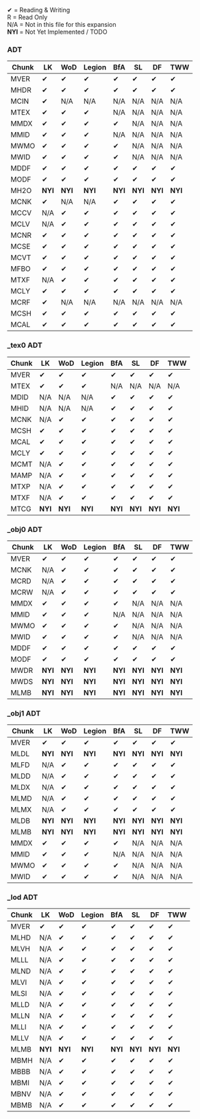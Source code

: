 ✔ = Reading & Writing<br>
R = Read Only<br>
N/A = Not in this file for this expansion<br>
**NYI** = Not Yet Implemented / TODO

### ADT
|Chunk|LK|WoD|Legion|BfA|SL|DF|TWW|
|-----|-----|-----|-----|-----|-----|-----|-----|
|MVER|✔|✔|✔|✔|✔|✔|✔|
|MHDR|✔|✔|✔|✔|✔|✔|✔|
|MCIN|✔|N/A|N/A|N/A|N/A|N/A|N/A|
|MTEX|✔|✔|✔|N/A|N/A|N/A|N/A|
|MMDX|✔|✔|✔|✔|N/A|N/A|N/A|
|MMID|✔|✔|✔|N/A|N/A|N/A|N/A|
|MWMO|✔|✔|✔|✔|N/A|N/A|N/A|
|MWID|✔|✔|✔|✔|N/A|N/A|N/A|
|MDDF|✔|✔|✔|✔|✔|✔|✔|
|MODF|✔|✔|✔|✔|✔|✔|✔|
|MH2O|**NYI**|**NYI**|**NYI**|**NYI**|**NYI**|**NYI**|**NYI**|
|MCNK|✔|N/A|N/A|✔|✔|✔|✔|
|MCCV|N/A|✔|✔|✔|✔|✔|✔|
|MCLV|N/A|✔|✔|✔|✔|✔|✔|
|MCNR|✔|✔|✔|✔|✔|✔|✔|
|MCSE|✔|✔|✔|✔|✔|✔|✔|
|MCVT|✔|✔|✔|✔|✔|✔|✔|
|MFBO|✔|✔|✔|✔|✔|✔|✔|
|MTXF|N/A|✔|✔|✔|✔|✔|✔|
|MCLY|✔|✔|✔|✔|✔|✔|✔|
|MCRF|✔|N/A|N/A|N/A|N/A|N/A|N/A|
|MCSH|✔|✔|✔|✔|✔|✔|✔|
|MCAL|✔|✔|✔|✔|✔|✔|✔|

### _tex0 ADT
|Chunk|LK|WoD|Legion|BfA|SL|DF|TWW|
|-----|-----|-----|-----|-----|-----|-----|-----|
|MVER|✔|✔|✔|✔|✔|✔|✔|
|MTEX|✔|✔|✔|N/A|N/A|N/A|N/A|
|MDID|N/A|N/A|N/A|✔|✔|✔|✔|
|MHID|N/A|N/A|N/A|✔|✔|✔|✔|
|MCNK|N/A|✔|✔|✔|✔|✔|✔|
|MCSH|✔|✔|✔|✔|✔|✔|✔|
|MCAL|✔|✔|✔|✔|✔|✔|✔|
|MCLY|✔|✔|✔|✔|✔|✔|✔|
|MCMT|N/A|✔|✔|✔|✔|✔|✔|
|MAMP|N/A|✔|✔|✔|✔|✔|✔|
|MTXP|N/A|✔|✔|✔|✔|✔|✔|
|MTXF|N/A|✔|✔|✔|✔|✔|✔|
|MTCG|**NYI**|**NYI**|**NYI**|**NYI**|**NYI**|**NYI**|**NYI**|

### _obj0 ADT
|Chunk|LK|WoD|Legion|BfA|SL|DF|TWW|
|-----|-----|-----|-----|-----|-----|-----|-----|
|MVER|✔|✔|✔|✔|✔|✔|✔|
|MCNK|N/A|✔|✔|✔|✔|✔|✔|
|MCRD|N/A|✔|✔|✔|✔|✔|✔|
|MCRW|N/A|✔|✔|✔|✔|✔|✔|
|MMDX|✔|✔|✔|✔|N/A|N/A|N/A|
|MMID|✔|✔|✔|N/A|N/A|N/A|N/A|
|MWMO|✔|✔|✔|✔|N/A|N/A|N/A|
|MWID|✔|✔|✔|✔|N/A|N/A|N/A|
|MDDF|✔|✔|✔|✔|✔|✔|✔|
|MODF|✔|✔|✔|✔|✔|✔|✔|
|MWDR|**NYI**|**NYI**|**NYI**|**NYI**|**NYI**|**NYI**|**NYI**|
|MWDS|**NYI**|**NYI**|**NYI**|**NYI**|**NYI**|**NYI**|**NYI**|
|MLMB|**NYI**|**NYI**|**NYI**|**NYI**|**NYI**|**NYI**|**NYI**|

### _obj1 ADT
|Chunk|LK|WoD|Legion|BfA|SL|DF|TWW|
|-----|-----|-----|-----|-----|-----|-----|-----|
|MVER|✔|✔|✔|✔|✔|✔|✔|
|MLDL|**NYI**|**NYI**|**NYI**|**NYI**|**NYI**|**NYI**|**NYI**|
|MLFD|N/A|✔|✔|✔|✔|✔|✔|
|MLDD|N/A|✔|✔|✔|✔|✔|✔|
|MLDX|N/A|✔|✔|✔|✔|✔|✔|
|MLMD|N/A|✔|✔|✔|✔|✔|✔|
|MLMX|N/A|✔|✔|✔|✔|✔|✔|
|MLDB|**NYI**|**NYI**|**NYI**|**NYI**|**NYI**|**NYI**|**NYI**|
|MLMB|**NYI**|**NYI**|**NYI**|**NYI**|**NYI**|**NYI**|**NYI**|
|MMDX|✔|✔|✔|✔|N/A|N/A|N/A|
|MMID|✔|✔|✔|N/A|N/A|N/A|N/A|
|MWMO|✔|✔|✔|✔|N/A|N/A|N/A|
|MWID|✔|✔|✔|✔|N/A|N/A|N/A|

### _lod ADT
|Chunk|LK|WoD|Legion|BfA|SL|DF|TWW|
|-----|-----|-----|-----|-----|-----|-----|-----|
|MVER|✔|✔|✔|✔|✔|✔|✔|
|MLHD|N/A|✔|✔|✔|✔|✔|✔|
|MLVH|N/A|✔|✔|✔|✔|✔|✔|
|MLLL|N/A|✔|✔|✔|✔|✔|✔|
|MLND|N/A|✔|✔|✔|✔|✔|✔|
|MLVI|N/A|✔|✔|✔|✔|✔|✔|
|MLSI|N/A|✔|✔|✔|✔|✔|✔|
|MLLD|N/A|✔|✔|✔|✔|✔|✔|
|MLLN|N/A|✔|✔|✔|✔|✔|✔|
|MLLI|N/A|✔|✔|✔|✔|✔|✔|
|MLLV|N/A|✔|✔|✔|✔|✔|✔|
|MLMB|**NYI**|**NYI**|**NYI**|**NYI**|**NYI**|**NYI**|**NYI**|
|MBMH|N/A|✔|✔|✔|✔|✔|✔|
|MBBB|N/A|✔|✔|✔|✔|✔|✔|
|MBMI|N/A|✔|✔|✔|✔|✔|✔|
|MBNV|N/A|✔|✔|✔|✔|✔|✔|
|MBMB|N/A|✔|✔|✔|✔|✔|✔|

